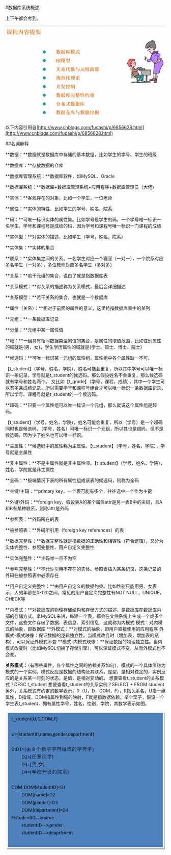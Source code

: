 #数据库系统概述

上下午都会考到。

![](/imgs/1.4-1数据库系统内容提要.png)

以下内容引用自[http://www.cnblogs.com/fudashi/p/6856628.html](http://www.cnblogs.com/fudashi/p/6856628.html)

##名词解释

**数据：**数据就是数据库中存储的基本数据，比如学生的学号、学生的班级

**数据库：**存放数据的仓库

**数据库管理系统：**数据库软件，如MySQL、Oracle

**数据库系统：**数据库+数据库管理系统+应用程序+数据库管理员（大佬）


**实体：**客观存在的对象，比如一个学生，一位老师

**属性：**实体的特性，比如学生的学号、姓名、院系

**码：**可唯一标识实体的属性集。比如学号是学生的码，一个学号唯一标识一名学生。学号和课程号是成绩的码，因为学号和课程号唯一标识一门课程的成绩

**实体型：**对实体的描述，比如学生（学号，姓名，院系）

**实体集：**实体的集合

**联系：**实体集之间的关系。一名学生对应一个寝室（一对一），一个院系对应多名学生（一对多），多位教师对应多名学生（多对多）

**关系：**若干元组的集合，说白了就是指数据库表

**关系模式：**对关系的描述称为关系模式，最后会详细描述

**关系模型：**若干关系的集合，也就是一个数据库

**属性（关系）：**相对于前面的属性的意义，这里特指数据库表中的某列

**元组：**一条数据库记录

**分量：**元组中某一属性值

**域：**一组具有相同数据类型的值的集合，是属性的取值范围，比如性别属性的域就是{男，女}，学生学历属性的域就是{学士、硕士、博士、院士}

**候选码：**可唯一标识某一元组的属性组，属性组中各个属性缺一不可。

【t_student】（学号，姓名，学院），姓名可能会重复，所以其中学号可以唯一标识一条记录，学号就是t_student的候选码。那么假设姓名不会重复，那么候选码就有学号和姓名两个。 又比如【t_grade】（学号，课程，成绩），其中一个学生可以有多条成绩记录，所以需要学号和课程号组合才可以唯一标识一条数据库记录，所以学号、课程号就是t_student的一个候选码。

**超码：**只要一个属性组可以唯一标识一个元组，那么就说这个属性组是超码。

【t_student】（学号，姓名，学院），姓名可能会重复，所以（学号）是一个超码同时也是候选码，（学号，姓名）可唯一标识一个元组，所以其也是超码，但不是候选码，因为少了姓名也可以唯一标识。

**主属性：**候选码中的属性称为主属性。【t_student】（学号，姓名，学院），学号就是主属性

**非主属性：**不是主属性就是非主属性呗。【t_student】（学号，姓名，学院），姓名、学院就是非主属性

**全码：**极端情况下表的所有属性组成该表的候选码，则称为全码

**主键/主码：**primary key，一个表可能有多个，往往选中一个作为主键

**外键/外码：**foreign key，假设表A的某个属性attr是另一表B中的主码，且A和B有某种联系，则称attr是外码

**参照表：**外码所在的表

**被参照表：**外码所引用（foreign key references）的表

**数据完整性：**数据完整性就是指数据的正确性和相容性（符合逻辑），又分为实体完整性、参照完整性、用户自定义完整性

**实体完整性：**主码唯一且不为空

**参照完整性：**不允许引用不存在的实体。参照表插入某条记录，这条记录的外码在被参照表中必须存在

**用户自定义完整性：**由用户自定义的数据约束。比如性别只能用男、女表示，人的年龄在0-120之间。常见的用户自定义完整性有NOT NULL，UNIQUE，CHECK等

**内模式：**对数据库的物理存储结构和存储方式的描述，是数据库在数据库内部的存储方式。拿MySQL来讲，每建一个表，都会在文件系统上生成一个或多个文件，这些文件存储了数据、表信息、索引信息，这就称为内模式
模式：对内模式的抽象，即数据库
**外模式：**对模式的抽象，即用户直接使用的应用程序
外模式-模式映像：保证数据的逻辑独立性。当模式改变时（增加表，增加表的结构），可以保证外模式不变
**模式-内模式映像：**保证数据的物理独立性。当内模式改变时（比如MySQL切换了存储引擎），可以保证模式不变，从而外模式也不会变。

**关系模式：**（有哪些属性，各个属性之间的依赖关系如何），模式的一个具体值称为模式的一个实例。模式反应是数据的结构及其联系，是型，是相对稳定的，实例反应的是关系某一时刻的状态，是值，是相对变动的。
想要查看t_student的关系模式？DESC t_student
想要查看t_student的关系实例？SELECT * FROM student
另外，关系模式有约定的数学表示，R（U，D，DOM，F），R指关系名，U指一组属性，D指域，DOM指属性到域的映射，F就是指数据依赖。举个栗子，假设一个学生表t_student，拥有属性学号，姓名，性别，学院，其数学表示如图。

![](/imgs/1.4-2关系模式的数学表示.png)
